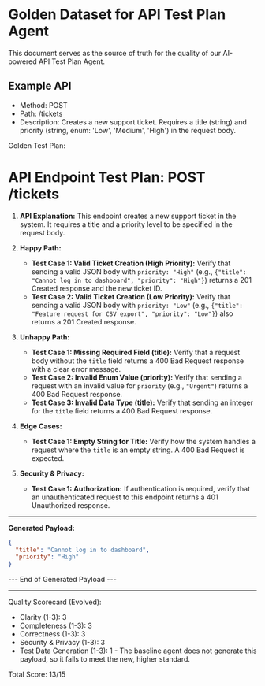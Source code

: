 # Golden Dataset for API Test Plan Agent
This document serves as the source of truth for the quality of our AI-powered API Test Plan Agent. 

## Example API
- Method: POST
- Path: /tickets
- Description: Creates a new support ticket. Requires a title (string) and priority (string, enum: 'Low', 'Medium', 'High') in the request body.

Golden Test Plan:

# API Endpoint Test Plan: POST /tickets

1.  **API Explanation:**
    This endpoint creates a new support ticket in the system. It requires a title and a priority level to be specified in the request body.

2.  **Happy Path:**
    * **Test Case 1: Valid Ticket Creation (High Priority):** Verify that sending a valid JSON body with `priority: "High"` (e.g., `{"title": "Cannot log in to dashboard", "priority": "High"}`) returns a 201 Created response and the new ticket ID.
    * **Test Case 2: Valid Ticket Creation (Low Priority):** Verify that sending a valid JSON body with `priority: "Low"` (e.g., `{"title": "Feature request for CSV export", "priority": "Low"}`) also returns a 201 Created response.

3.  **Unhappy Path:**
    * **Test Case 1: Missing Required Field (title):** Verify that a request body without the `title` field returns a 400 Bad Request response with a clear error message.
    * **Test Case 2: Invalid Enum Value (priority):** Verify that sending a request with an invalid value for `priority` (e.g., `"Urgent"`) returns a 400 Bad Request response.
    * **Test Case 3: Invalid Data Type (title):** Verify that sending an integer for the `title` field returns a 400 Bad Request response.

4.  **Edge Cases:**
    * **Test Case 1: Empty String for Title:** Verify how the system handles a request where the `title` is an empty string. A 400 Bad Request is expected.

5.  **Security & Privacy:**
    * **Test Case 1: Authorization:** If authentication is required, verify that an unauthenticated request to this endpoint returns a 401 Unauthorized response.

---
**Generated Payload:**
```json
{
  "title": "Cannot log in to dashboard",
  "priority": "High"
}
```
--- End of Generated Payload ---


---

Quality Scorecard (Evolved):
- Clarity (1-3): 3
- Completeness (1-3): 3
- Correctness (1-3): 3
- Security & Privacy (1-3): 3
- Test Data Generation (1-3): 1 - The baseline agent does not generate this payload, so it fails to meet the new, higher standard.

Total Score: 13/15